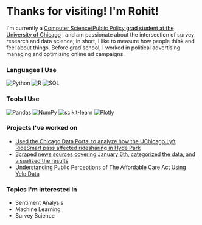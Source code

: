 <h1> Thanks for visiting! I'm Rohit! </h1>


<p>
I'm currently a <a href='https://capp.uchicago.edu/'>Computer Science/Public Policy<span style="text-decoration: none; color: black;"> grad student at the University of Chicago</span></a> , and am passionate about the intersection of survey research and data science; in short, I like to measure how people think and feel about things. Before grad school, I worked in political advertising managing and optimizing online ad campaigns.
</p>


<h3>Languages I Use</h3>
<p>
  <img alt="Python" src = "https://img.shields.io/badge/-Python-3776AB?logo=python&logoColor=white&style=for-the-badge" />
  <img alt ="R" src = "https://img.shields.io/badge/-R-276DC3?logo=r&logoColor=white&style=for-the-badge&logoWidth=30" />
  <img alt="SQL" src = "https://img.shields.io/badge/-SQL-3776AB?logo=SQL&logoColor=white&style=for-the-badge" />
</p>


<h3>Tools I Use</h3>
<p>
  <img alt="Pandas" src="https://img.shields.io/badge/pandas-%23150458.svg?style=for-the-badge&logo=pandas&logoColor=white" />
  <img alt="NumPy" src="https://img.shields.io/badge/numpy-%23013243.svg?style=for-the-badge&logo=numpy&logoColor=white" />
  <img alt="scikit-learn" src="https://img.shields.io/badge/scikit--learn-%23F7931E.svg?style=for-the-badge&logo=scikit-learn&logoColor=white" />
  <img alt="Plotly" src="https://img.shields.io/badge/Plotly-%233F4F75.svg?style=for-the-badge&logo=plotly&logoColor=white" />
</p>


<h3>Projects I've worked on</h3>
<ul>
  <li><a href="https://github.com/hvpachisia/bdp-rideshare">Used the Chicago Data Portal to analyze how the UChicago Lyft RideSmart pass affected ridesharing in Hyde Park</a></li>
  <li><a href="https://github.com/uchicago-capp122-winter23/30122-project-the_watchdogs">Scraped news sources covering January 6th, categorized the data, and visualized the results</a></li>
  <li><a href="https://github.com/necabotheking/ml-affordable-care-act">Understanding Public Perceptions of The Affordable Care Act Using Yelp Data</a></li>
</ul>


<h3>Topics I'm interested in</h3>
<ul>
  <li>Sentiment Analysis</li>
  <li>Machine Learning</li>
  <li>Survey Science</li>
</ul>
